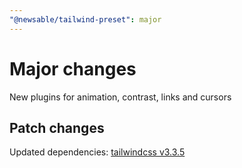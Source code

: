 ```yaml
---
"@newsable/tailwind-preset": major
---
```


# Major changes

New plugins for animation, contrast, links and cursors

## Patch changes

Updated dependencies: [tailwindcss v3.3.5](https://github.com/tailwindlabs/tailwindcss/releases/tag/v3.3.5)
